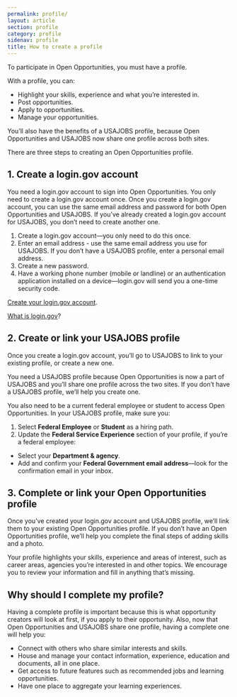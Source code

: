```yaml
---
permalink: profile/
layout: article
section: profile
category: profile
sidenav: profile
title: How to create a profile
---
```


To participate in Open Opportunities, you must have a profile.

With a profile, you can:

- Highlight your skills, experience and what you’re interested in.
- Post opportunities.
- Apply to opportunities.
- Manage your opportunities.

You’ll also have the benefits of a USAJOBS profile, because Open Opportunities and USAJOBS now share one profile across both sites.

There are three steps to creating an Open Opportunities profile.

## 1. Create a login.gov account
You need a login.gov account to sign into Open Opportunities. You only need to create a login.gov account once. Once you create a login.gov account, you can use the same email address and password for both Open Opportunities and USAJOBS. If you’ve already created a login.gov account for USAJOBS, you don’t need to create another one.

1. Create a login.gov account—you only need to do this once.
2. Enter an email address - use the same email address you use for USAJOBS. If you don’t have a USAJOBS profile, enter a personal email address.
3. Create a new password.
4. Have a working phone number (mobile or landline) or an authentication application installed on a device—login.gov will send you a one-time security code.

[Create your login.gov account](https://login.usajobs.gov/Access/Transition).

[What is login.gov](login-gov)?

## 2. Create or link your USAJOBS profile
Once you create a login.gov account, you’ll go to USAJOBS to link to your existing profile, or create a new one.

You need a USAJOBS profile because Open Opportunities is now a part of USAJOBS and you’ll share one profile across the two sites. If you don’t have a USAJOBS profile, we’ll help you create one.

You also need to be a current federal employee or student to access Open Opportunities.  In your USAJOBS profile, make sure you:
1.	Select **Federal Employee** or **Student** as a hiring path.
2.	Update the **Federal Service Experience** section of your profile, if you’re a federal employee:
  * Select your **Department & agency**.
  * Add and confirm your **Federal Government email address**—look for the confirmation email in your inbox.


## 3. Complete or link your Open Opportunities profile
Once you’ve created your login.gov account and USAJOBS profile, we’ll link them to your existing Open Opportunities profile. If you don’t have an Open Opportunities profile, we’ll help you complete the final steps of adding skills and a photo.

Your profile highlights your skills, experience and areas of interest, such as career areas, agencies you’re interested in and other topics.  We encourage you to review your information and fill in anything that’s missing.

## Why should I complete my profile?
Having a complete profile is important because this is what opportunity creators will look at first, if you apply to their opportunity. Also, now that Open Opportunities and USAJOBS share one profile, having a complete one will help you:
* Connect with others who share similar interests and skills.
* House and manage your contact information, experience, education and documents, all in one place.
* Get access to future features such as recommended jobs and learning opportunities.
* Have one place to aggregate your learning experiences.
